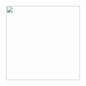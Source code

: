 <p align="center">
<img src="https://media.giphy.com/media/lcySndwSDLxC4eOU86/giphy.gif" width="200" height = "200" />
</p>
